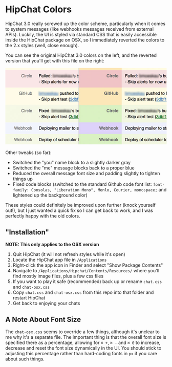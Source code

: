 # HipChat Colors

HipChat 3.0 really screwed up the color scheme, particularly when it comes to system messages (like webhooks messages received from external APIs). Luckily, the UI is styled via standard CSS that is easily accessible inside the HipChat package on OSX, so I immediately reverted the colors to the 2.x styles (well, close enough).

You can see the original HipChat 3.0 colors on the left, and the reverted version that you'll get with this file on the right:

![](https://github.com/bmoeskau/hipchat-colors/blob/master/hipchat-colors.jpg)

Other tweaks (so far):

- Switched the "you" name block to a slightly darker gray
- Switched the "me" message blocks back to a proper blue
- Reduced the overall message font size and padding slightly to tighten things up
- Fixed code blocks (switched to the standard Github code font list: `font-family: Consolas, "Liberation Mono", Menlo, Courier, monospace;` and lightened up the background color)

These styles could definitely be improved upon further (knock yourself out!), but I just wanted a quick fix so I can get back to work, and I was perfectly happy with the old colors.

## "Installation"

**NOTE: This only applies to the OSX version**

1. Quit HipChat (it will not refresh styles while it's open)
2. Locate the HipChat app file in `/Applications`
2. Right-click the app icon in Finder and select "Show Package Contents"
3. Navigate to `/Applications/Hipchat/Contents/Resources/` where you'll find mostly image files, plus a few css files
4. If you want to play it safe (recommended) back up or rename `chat.css` and `chat-osx.css`
5. Copy `chat.css` and `chat-osx.css` from this repo into that folder and restart HipChat
6. Get back to enjoying your chats

## A Note About Font Size
The `chat-osx.css` seems to override a few things, although it's unclear to me why it's a separate file. The important thing is that the overall font size is specified there as a percentage, allowing for `⌘ +`, `⌘ -` and `⌘ 0` to increase, decrease and reset the font size dynamically in the UI. You should stick to adjusting this percentage rather than hard-coding fonts in `px` if you care about such things.